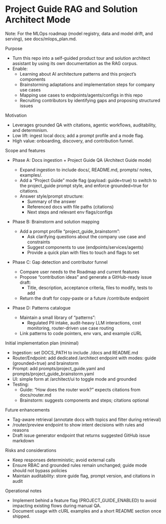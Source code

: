 # Project Guide RAG and Solution Architect Mode

Note: For the MLOps roadmap (model registry, data and model drift, and serving), see docs/mlops_plan.md.

Purpose
- Turn this repo into a self-guided product tour and solution architect assistant by using its own documentation as the RAG corpus.
- Enable:
  - Learning about AI architecture patterns and this project’s components
  - Brainstorming adaptations and implementation steps for company use cases
  - Mapping use cases to endpoints/agents/configs in this repo
  - Recruiting contributors by identifying gaps and proposing structured issues

Motivation
- Leverages grounded QA with citations, agentic workflows, auditability, and determinism.
- Low lift: ingest local docs; add a prompt profile and a mode flag.
- High value: onboarding, discovery, and contribution funnel.

Scope and features
- Phase A: Docs ingestion + Project Guide QA (Architect Guide mode)
  - Expand ingestion to include docs/, README.md, prompts/ notes, examples/.
  - Add a “Project Guide” mode flag (payload: guide=true) to switch to the project_guide prompt style, and enforce grounded=true for citations.
  - Answer style/prompt structure:
    - Summary of the answer
    - Referenced docs with file paths (citations)
    - Next steps and relevant env flags/configs

- Phase B: Brainstorm and solution mapping
  - Add a prompt profile “project_guide_brainstorm”:
    - Ask clarifying questions about the company use case and constraints
    - Suggest components to use (endpoints/services/agents)
    - Provide a quick plan with files to touch and flags to set

- Phase C: Gap detection and contributor funnel
  - Compare user needs to the Roadmap and current features
  - Propose “contribution ideas” and generate a GitHub-ready issue draft:
    - Title, description, acceptance criteria, files to modify, tests to add
  - Return the draft for copy-paste or a future /contribute endpoint

- Phase D: Patterns catalogue
  - Maintain a small library of “patterns”:
    - Regulated PII intake, audit-heavy LLM interactions, cost monitoring, router-driven use case routing
  - Link patterns to code pointers, env vars, and example cURL

Initial implementation plan (minimal)
- Ingestion: set DOCS_PATH to include ./docs and README.md
- Router/Endpoint: add dedicated /architect endpoint with modes: guide (grounded=true) and brainstorm
- Prompt: add prompts/project_guide.yaml and prompts/project_guide_brainstorm.yaml
- UI: simple form at /architect/ui to toggle mode and grounded
- Testing:
  - Guide: “How does the router work?” expects citations from docs/router.md
  - Brainstorm: suggests components and steps; citations optional

Future enhancements
- Tag-aware retrieval (annotate docs with topics and filter during retrieval)
- /router/preview endpoint to show intent decisions with rules and reasons
- Draft issue generator endpoint that returns suggested GitHub issue markdown

Risks and considerations
- Keep responses deterministic; avoid external calls
- Ensure RBAC and grounded rules remain unchanged; guide mode should not bypass policies
- Maintain auditability: store guide flag, prompt version, and citations in audit

Operational notes
- Implement behind a feature flag (PROJECT_GUIDE_ENABLED) to avoid impacting existing flows during manual QA.
- Document usage with cURL examples and a short README section once shipped.
